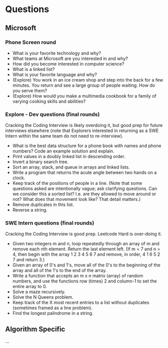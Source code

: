 # Questions

## Microsoft

### Phone Screen round

* What is your favorite technology and why?
* What teams at Microsoft are you interested in and why?
* How did you become interested in computer science?
* What is a linked list?
* What is your favorite language and why?
* (Explore) You work in an ice cream shop and step into the back for a few minutes. You return and see a large group of people waiting. How do you serve them?
* (Explore) How would you make a multimedia cookbook for a family of varying cooking skills and abilities?

### Explore - Dev questions (final rounds)

Cracking the Coding Interview is likely overdoing it, but good prep for future interviews elsewhere (note that Explorers interested in returning as a SWE Intern within the same team do not need to re-interview).

* What is the best data structure for a phone book with names and phone numbers? Code an example solution and explain.
* Print values in a doubly linked list in descending order.
* Invert a binary search tree.
* Sort an array, stack, and queue in arrays and linked lists.
* Write a program that returns the acute angle between two hands on a clock.
* Keep track of the positions of people in a line. (Note that some questions asked are intentionally vague; ask clarifying questions. Can we consider this a sorted list? I.e. are they allowed to move around or not? What does that movement look like? That detail matters.)
* Remove duplicates in this list.
* Reverse a string.

### SWE Intern questions (final rounds)

Cracking the Coding Interview is good prep. Leetcode Hard is over-doing it.

* Given two integers m and n, loop repeatedly through an array of m and remove each nth element. Return the last element left. (If m = 7 and n = 4, then begin with the array 1 2 3 4 5 6 7 and remove, in order, 4 1 6 5 2 7 and return 3.)
* Given an array of 0's and 1's, move all of the 0's to the beginning of the array and all of the 1's to the end of the array. 
* Write a function that accepts an m x n matrix (array) of random numbers, and use the functions row (times) 2 and column-1 to set the entire array to 0.
* Solve a maze recursively.
* Solve the N Queens problem.
* Keep track of the X most recent entries to a list without duplicates (sometimes framed as a line problem).
* Find the longest palindrome in a string.

## Algorithm Specific

...
